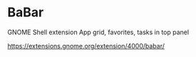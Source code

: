 # BaBar
GNOME Shell extension
App grid, favorites, tasks in top panel

https://extensions.gnome.org/extension/4000/babar/
